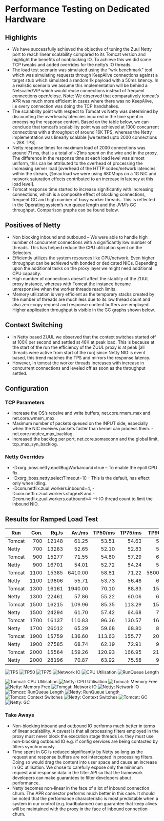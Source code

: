 # Performance Testing on Dedicated Hardware

## Highlights

-   We have successfully achieved the objective of tuning the Zuul Netty port to reach linear scalability compared to its Tomcat version and highlight the benefits of nonblocking IO. To achieve this we did some TCP tweaks and added overrides for the netty’s IO threads.
-   The load test scenario was simulated using the “wrk benchmark” tool which was simulating requests through KeepAlive connections against a target stub which simulated a random 1k payload with a 50ms latency. In a realistic scenario we assume this implementation will be behind a Netscaler/VIP which would reuse connections instead of frequent connections open/close.
    Note: We observed that comparatively tomcat’s APR was much more efficient in cases where there was no KeepAlive, i.e every connection was doing the TCP handshakes.
-   The scalability point with respect to Tomcat vs Netty was determined by discounting the overheads/latencies incurred in the time spent in processing the response content. Based on the table below, we can conclude that tomcat’s scalability point was achieved at 1300 concurrent connections with a throughput of around 16K TPS, whereas the Netty implementation was linearly scalable [we tested upto 2000 connections ~ 28K TPS].
-   Netty response times for maximum load of 2000 connections was around 71 ms, that is a total of ~21ms spent on the wire and in the proxy. The difference in the response time at each load level was almost uniform, this can be attributed to the overhead of processing the increasing server load [overhead of the HTTP codec/network latencies within the stream, @max load we were using 680Mbps on a 1G NIC and network saturation effects contributed to an increase in latency at this load level].
-   Tomcat response time started to increase significantly with increasing connections, which is a composite effect of blocking connections, frequent GC and high number of busy worker threads. This is reflected in the Operating system’s run queue length and the JVM’s GC throughput. Comparison graphs can be found below.

## Positives of Netty
 -  Non blocking inbound and outbound – We were able to handle high number of concurrent connections with a significantly low number of threads. This has helped reduce the CPU utilization spent on the Selectors.
 -  Efficiently utilizes the system resources like CPU/network. Even higher throughput can be achieved with bonded or dedicated NICs. Depending upon the additional tasks on the proxy layer we might need additional CPU capacity.
 -  High number of connections doesn’t affect the stability of the ZUUL proxy instance, whereas with Tomcat the instance became unresponsive when the worker threads reach limits.
 -  Memory utilization is very efficient as the temporary stacks created by the number of threads are much less due to its low thread count and also zero-copy request and response content buffers are employed. Higher application throughput is visible in the GC graphs shown below.

## Context Switching
 -  In Netty based ZUUL we observed that the context switches started off at 100K per second and settled at 48K at peak load. This is because at the start of the run the efficiency of the ZUUL proxy is at peak [all threads were active from start of the run] since Netty NIO is event based, this trend matches the TPS and mirrors the response latency.
 -  However, in tomcat the worker threads increases with increase in concurrent connections and leveled off as soon as the throughput settled.

## Configuration
### TCP Parameters
- Increase the OS’s receive and write buffers, net.core.rmem\_max and net.core.wmem_max.
- Maximum number of packets queued on the INPUT side, especially when the NIC receives packets faster than kernel can process them. - net.core.netdev\_max_backlog.
- Increased the backlog per port, net.core.somaxconn and the global limit, tcp\_max\_syn_backlog.

### Netty Overrides
-   -Dxorg.jboss.netty.epollBugWorkaround=true – To enable the epoll CPU fix.
-   -Dxorg.jboss.netty.selectTimeout=10 – This is the default, has effect only when idling.
-   -Dcom.netflix.zuul.workers.inbound=4, -Dcom.netflix.zuul.workers.stage=8 and -Dcom.netflix.zuul.workers.outbound=4 –> IO thread count to limit the inbound NIO.

## Results for Ramped Load Test
Run     |Con.           |Rq./s      |Av./ms             |TP50/ms        |TP75/ms        |TP90/ms        |CPU/%  |LdAvg      |Ctx Sw.            |Mbps
---     |--:            |--:        |--:                |--:            |--:            |--:            |--:    |--:        |--:                |--:
Tomcat	|700	        |12148	    |61.25	            |53.51	        |54.63	        |58.00	        |61.02	|9.30	    |71946.30	        |306.81
Netty	|700	        |13283	    |52.65	            |52.10	        |52.83	        |54.25	        |47.32	|6.93	    |93207.48	        |313.06
Tomcat	|900	        |15277	    |71.55	            |54.80	        |57.29      	|64.19	        |74.12	|14.85	    |74591.69       	|373.70
Netty	|900	        |16701	    |54.01	            |52.72	        |54.24      	|56.98	        |57.50	|7.93	    |89477.57       	|400.00
Tomcat	|1100	        |15385	    |6410.00            |58.81	        |71.22      	|58000.00	    |79.57	|18.10	    |69413.10       	|367.46
Netty	|1100	        |19806	    |55.71	            |53.73	        |56.48      	|60.80	        |64.23	|8.60	    |80201.63       	|475.56
Tomcat	|1300	        |16161	    |1940.00 	        |70.10	        |88.83      	|154.94	        |83.18	|19.79	    |69286.21	        |379.87
Netty	|1300	        |22461	    |57.86	            |55.22	        |60.06      	|67.43	        |70.43	|9.12	    |71283.04	        |540.41
Tomcat	|1500	        |16215	    |109.96	            |85.35	        |113.29     	|151.89	        |84.26	|20.37	    |72201.76	        |392.80
Netty	|1500	        |24294	    |61.70	            |57.42	        |64.68      	|77.24	        |73.89	|9.22	    |62635.39	        |586.07
Tomcat	|1700	        |16137  	|110.83	            |96.36	        |130.57	        |167.38	        |84.66	|21.72	    |71682.80	        |386.01
Netty	|1700	        |26012	    |65.29	            |59.68	        |68.80       	|85.59	        |75.57	|9.34	    |56936.30	        |627.89
Tomcat	|1900	        |15759	    |136.60	            |113.63	        |155.77     	|203.54	        |85.13	|21.33	    |69941.45	        |377.01
Netty	|1900	        |27585	    |68.74	            |62.19	        |72.91      	|92.45      	|77.54	|9.62	    |51156.29	        |666.63
Tomcat	|2000	        |15564	    |159.26	            |120.93	        |166.95     	|218.64        	|65.08	|16.75	    |54500.02	        |291.12
Netty	|2000	        |28196	    |70.87	            |63.92	        |75.58      	|96.34      	|78.96	|9.71	    |48146.36       	|682.39

![TPS](/images/tps.png)
![TP50](/images/tp50.png)
![TP75](/images/tp75.png)
![Network IO](/images/network.png)
![CPU Utilisation](/images/cpu.png)
![RunQueue Length](/images/runq.png)


![Tomcat: CPU Utilisation](/images/tomcat/cpu.png)
![Netty: CPU Utilisation](/images/netty/cpu.png)
![Tomcat: Memory Free](/images/tomcat/memfree.png)
![Netty: Memory Free](/images/netty/memfree.png)
![Tomcat: Network IO](/images/tomcat/network.png)
![Netty: Network IO](/images/netty/network.png)
![Tomcat: RunQueue Length](/images/tomcat/runq.png)
![Netty: RunQueue Length](/images/netty/runq.png)
![Tomcat: Context Switches](/images/tomcat/cswitch.png)
![Netty: Context Switches](/images/netty/cswitch.png)
![Tomcat: GC](/images/tomcat/gc.png)
![Netty: GC](/images/netty/gc.png)

### Take Aways
-   Non-blocking inbound and outbound IO performs much better in terms of linear scalability. A caveat is that all processing filters employed in the proxy must never block the execution stage threads i.e. they must use non-blocking outbound IO e.g. if config services are being contacted by filters synchronously.
-   Time spent in GC is reduced significantly by Netty so long as the request and response buffers are not intercepted in processing filters. Doing so would drag the content into user space and cause an increase in GC utilisation. We chose to carefully expose only the minimum request and response data in the filter API so that the framework developers can make guarantees to filter developers about performance.
-   Netty becomes non-linear in the face of a lot of inbound connection churn. The APR connector performs much better in this case. It should be noted that the performance characteristic is most predictable when a system in our control (e.g. loadbalancer) can guarantee that keep alives will be maintained with the proxy in the face of inbound connection churn.

